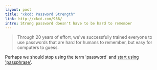 ```yaml
---
layout: post
title: "xkcd: Password Strength"
link: http://xkcd.com/936/
intro: Strong password doesn't have to be hard to remember
---
```

> Through 20 years of effort, we've successfully trained everyone to use passwords that are hard for humans to remember, but easy for computers to guess.

Perhaps we should stop using the term 'password' and [start using 'passphrase'](http://www.codinghorror.com/blog/2005/07/passwords-vs-pass-phrases.html).